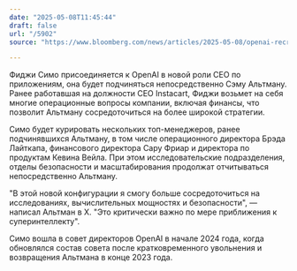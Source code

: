 ```yaml
---
date: "2025-05-08T11:45:44"
draft: false
url: "/5902"
source: "https://www.bloomberg.com/news/articles/2025-05-08/openai-recruits-instacart-ceo-fidji-simo-to-lead-app-development"

---
```


Фиджи Симо присоединяется к OpenAI в новой роли CEO по приложениям, она будет подчиняться непосредственно Сэму Альтману. Ранее работавшая на должности CEO Instacart, Фиджи возьмет на себя многие операционные вопросы компании, включая финансы, что позволит Альтману сосредоточиться на более широкой стратегии.

Симо будет курировать нескольких топ-менеджеров, ранее подчинявшихся Альтману, в том числе операционного директора Брэда Лайткапа, финансового директора Сару Фриар и директора по продуктам Кевина Вейла. При этом исследовательские подразделения, отделы безопасности и масштабирования продолжат отчитываться непосредственно Альтману.

"В этой новой конфигурации я смогу больше сосредоточиться на исследованиях, вычислительных мощностях и безопасности", — написал Альтман в X. "Это критически важно по мере приближения к суперинтеллекту".

Симо вошла в совет директоров OpenAI в начале 2024 года, когда обновлялся состав совета после кратковременного увольнения и возвращения Альтмана в конце 2023 года.
